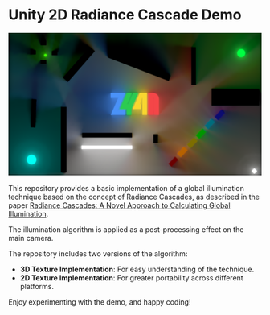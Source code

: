 # Unity 2D Radiance Cascade Demo
![Demo](Demo.png)

This repository provides a basic implementation of a global illumination technique based on the concept of Radiance Cascades, as described in the paper [Radiance Cascades: A Novel Approach to Calculating Global Illumination](https://drive.google.com/file/d/1L6v1_7HY2X-LV3Ofb6oyTIxgEaP4LOI6/view).

The illumination algorithm is applied as a post-processing effect on the main camera.

The repository includes two versions of the algorithm:
- **3D Texture Implementation**: For easy understanding of the technique.
- **2D Texture Implementation**: For greater portability across different platforms.

Enjoy experimenting with the demo, and happy coding!
